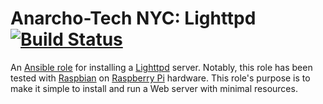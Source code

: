 # Anarcho-Tech NYC: Lighttpd [![Build Status](https://travis-ci.org/AnarchoTechNYC/ansible-role-lighttpd.svg?branch=master)](https://travis-ci.org/AnarchoTechNYC/ansible-role-lighttpd)

An [Ansible role](https://docs.ansible.com/ansible/latest/user_guide/playbooks_reuse_roles.html) for installing a [Lighttpd](http://radicale.org/) server. Notably, this role has been tested with [Raspbian](https://www.raspbian.org/) on [Raspberry Pi](https://www.raspberrypi.org/) hardware. This role's purpose is to make it simple to install and run a Web server with minimal resources.
